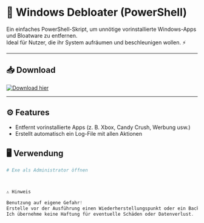 # 🧹 Windows Debloater (PowerShell)

Ein einfaches PowerShell-Skript, um unnötige vorinstallierte Windows-Apps und Bloatware zu entfernen.  
Ideal für Nutzer, die ihr System aufräumen und beschleunigen wollen. ⚡

---

## 📥 Download

[![Download hier](https://img.shields.io/badge/⬇️_Download-hier-blue?style=for-the-badge)](https://example.invalid/debloater.ps1)

---

## ⚙️ Features
- Entfernt vorinstallierte Apps (z. B. Xbox, Candy Crush, Werbung usw.)
- Erstellt automatisch ein Log-File mit allen Aktionen

## 🖥️ Verwendung
```powershell
# Exe als Administrator öffnen



⚠️ Hinweis

Benutzung auf eigene Gefahr!
Erstelle vor der Ausführung einen Wiederherstellungspunkt oder ein Backup.
Ich übernehme keine Haftung für eventuelle Schäden oder Datenverlust.
